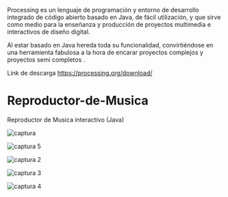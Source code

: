 Processing es un lenguaje de programación y entorno de desarrollo integrado de código abierto basado en Java,
 de fácil utilización, y que sirve como medio para la enseñanza y producción de proyectos multimedia e interactivos
 de diseño digital.

Al estar basado en Java hereda toda su funcionalidad, convirtiéndose en una herramienta fabulosa a la hora de encarar
 proyectos complejos y proyectos semi completos .


Link de descarga https://processing.org/download/


# Reproductor-de-Musica
Reproductor de Musica interactivo (Java) 

![captura](https://user-images.githubusercontent.com/24448781/38476922-c8ebdfa8-3b75-11e8-8fcf-a69f720066f1.PNG)

![captura 5](https://user-images.githubusercontent.com/24448781/38476921-c8c250f2-3b75-11e8-9b24-692e24b97744.PNG)

![captura 2](https://user-images.githubusercontent.com/24448781/38476923-c92e504a-3b75-11e8-9b60-b12d4db4a66b.PNG)

![captura 3](https://user-images.githubusercontent.com/24448781/38476924-c96208a4-3b75-11e8-904b-e8e3d790b058.PNG)

![captura 4](https://user-images.githubusercontent.com/24448781/38476925-c99266de-3b75-11e8-8640-7bd93434d756.PNG)
